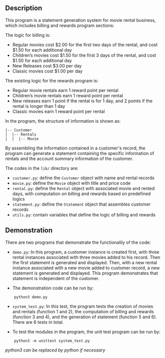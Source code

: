 Description
-------------
This program is a statement generation system for movie rental business, which includes billing and rewards program sections:

The logic for billing is:
 - Regular movies cost $2.00 for the first two days of the rental, and cost $1.50 for each additional day
 - Children’s movies cost $1.50 for the first 3 days of the rental, and cost $1.50 for each additional day
 - New Releases cost $3.00 per day
 - Classic movies cost $1.00 per day

The existing logic for the rewards program is:
 - Regular movie rentals earn 1 reward point per rental
 - Children’s movie rentals earn 1 reward point per rental
 - New releases earn 1 point if the rental is for 1 day, and 2 points if the rental is longer than 1 day
 - Classic movies earn 1 reward point per rental

In the program, the structure of information is shown as:
```
|-- Customer
|  |-- Rentals
|  |  |-- Movie
```
By assembling the information contained in a customer's record, the program can generate a statement containing the specific information of rentals and the account summary information of the customer.

The codes in the `lib/` directory are:
 - `customer.py`: define the `Customer` object with name and rental records
 - `movie.py`: define the `Movie` object with title and price code
 - `rental.py`: define the `Rental` object with associated movie and rented days, with computation on billing and rewards based on predefined logics
 - `statement.py`: define the `Statement` object that assembles customer records 
 - `utils.py`: contain variables that define the logic of billing and rewards

Demonstration
-------------
There are two programs that demonstrate the functionalily of the code:

* `demo.py`: In this program, a customer instance is created first, with three rental instances associated with three movies added to his record. Then the first statement is generated and displayed. Then, with a new rental instance associated with a new movie added to customer record, a new statement is generated and displayed. This program demonstrates that statement is independent of the customer.

* The demonstration code can be run by:
```
	python3 demo.py
```

* `system_test.py`: In this test, the program tests the creation of movies and rentals (function 1 and 2), the computation of billing and rewards (function 3 and 4), and the generation of statement (function 5 and 6). There are 6 tests in total.

* To test the modules in the program, the unit test program can be run by:
```
	python3 -m unittest system_test.py
```
*python3 can be replaced by python if necessary*